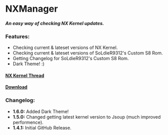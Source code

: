 # NXManager
#### *An easy way of checking NX Kernel updates.*

### Features:
 - Checking current & lateset versions of NX Kernel.
 - Checking current & lateset versions of SoLdieR9312's Custom S8 Rom.
 - Getting Changelog for SoLdieR9312's Custom S8 Rom.
 - Dark Theme! :)
 
 #### [NX Kernel Thread](https://bit.ly/2NRIyuy)
 
 #### [Download](https://drive.google.com/uc?export=download&id=1pfXlL37naDS9vOwhDN40yhYbsr14rJtv)
 
 
 ### Changelog:
 - **1.6.0:** Added Dark Theme!
 - **1.5.0:** Changed getting latest kernel version to Jsoup (much improved performence).
 - **1.4.1:** Initial GitHub Release.
